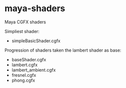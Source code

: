 # maya-shaders
Maya CGFX shaders

Simpliest shader:
- simpleBasicShader.cgfx

Progression of shaders taken the lambert shader as base:
- baseShader.cgfx
- lambert.cgfx
- lambert_ambient.cgfx
- fresnel.cgfx
- phong.cgfx
